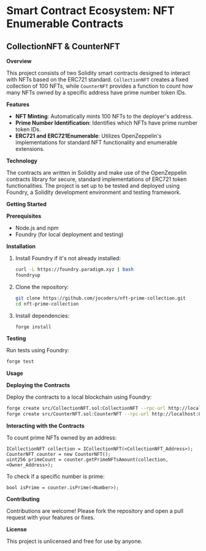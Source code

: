 # Smart Contract Ecosystem: NFT Enumerable Contracts

## CollectionNFT & CounterNFT

**Overview**

This project consists of two Solidity smart contracts designed to interact with NFTs based on the ERC721 standard. `CollectionNFT` creates a fixed collection of 100 NFTs, while `CounterNFT` provides a function to count how many NFTs owned by a specific address have prime number token IDs.

**Features**

- **NFT Minting**: Automatically mints 100 NFTs to the deployer's address.
- **Prime Number Identification**: Identifies which NFTs have prime number token IDs.
- **ERC721 and ERC721Enumerable**: Utilizes OpenZeppelin's implementations for standard NFT functionality and enumerable extensions.

**Technology**

The contracts are written in Solidity and make use of the OpenZeppelin contracts library for secure, standard implementations of ERC721 token functionalities. The project is set up to be tested and deployed using Foundry, a Solidity development environment and testing framework.

**Getting Started**

**Prerequisites**

- Node.js and npm
- Foundry (for local deployment and testing)

**Installation**

1. Install Foundry if it's not already installed:

   ```bash
   curl -L https://foundry.paradigm.xyz | bash
   foundryup
   ```

2. Clone the repository:

   ```bash
   git clone https://github.com/jocoders/nft-prime-collection.git
   cd nft-prime-collection
   ```

3. Install dependencies:

   ```bash
   forge install
   ```

**Testing**

Run tests using Foundry:

```bash
forge test
```

**Usage**

**Deploying the Contracts**

Deploy the contracts to a local blockchain using Foundry:

```bash
forge create src/CollectionNFT.sol:CollectionNFT --rpc-url http://localhost:8545
forge create src/CounterNFT.sol:CounterNFT --rpc-url http://localhost:8545
```

**Interacting with the Contracts**

To count prime NFTs owned by an address:

```solidity
ICollectionNFT collection = ICollectionNFT(<CollectionNFT_Address>);
CounterNFT counter = new CounterNFT();
uint256 primeCount = counter.getPrimeNFTsAmount(collection, <Owner_Address>);
```

To check if a specific number is prime:

```solidity
bool isPrime = counter.isPrime(<Number>);
```

**Contributing**

Contributions are welcome! Please fork the repository and open a pull request with your features or fixes.

**License**

This project is unlicensed and free for use by anyone.
